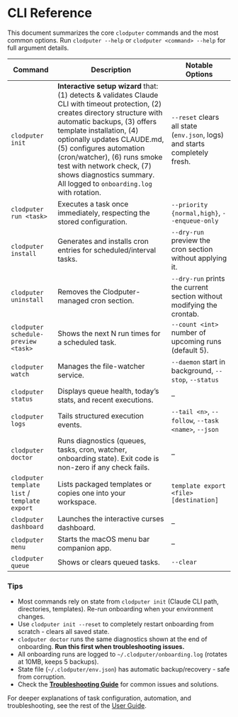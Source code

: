 # CLI Reference

This document summarizes the core `clodputer` commands and the most common options. Run `clodputer --help` or `clodputer <command> --help` for full argument details.

| Command | Description | Notable Options |
|---------|-------------|-----------------|
| `clodputer init` | **Interactive setup wizard** that: (1) detects & validates Claude CLI with timeout protection, (2) creates directory structure with automatic backups, (3) offers template installation, (4) optionally updates CLAUDE.md, (5) configures automation (cron/watcher), (6) runs smoke test with network check, (7) shows diagnostics summary. All logged to `onboarding.log` with rotation. | `--reset` clears all state (`env.json`, logs) and starts completely fresh. |
| `clodputer run <task>` | Executes a task once immediately, respecting the stored configuration. | `--priority {normal,high}`, `--enqueue-only` |
| `clodputer install` | Generates and installs cron entries for scheduled/interval tasks. | `--dry-run` preview the cron section without applying it. |
| `clodputer uninstall` | Removes the Clodputer-managed cron section. | `--dry-run` prints the current section without modifying the crontab. |
| `clodputer schedule-preview <task>` | Shows the next N run times for a scheduled task. | `--count <int>` number of upcoming runs (default 5). |
| `clodputer watch` | Manages the file-watcher service. | `--daemon` start in background, `--stop`, `--status` |
| `clodputer status` | Displays queue health, today’s stats, and recent executions. | – |
| `clodputer logs` | Tails structured execution events. | `--tail <n>`, `--follow`, `--task <name>`, `--json` |
| `clodputer doctor` | Runs diagnostics (queues, tasks, cron, watcher, onboarding state). Exit code is non-zero if any check fails. | – |
| `clodputer template list` / `template export` | Lists packaged templates or copies one into your workspace. | `template export <file> [destination]` |
| `clodputer dashboard` | Launches the interactive curses dashboard. | – |
| `clodputer menu` | Starts the macOS menu bar companion app. | – |
| `clodputer queue` | Shows or clears queued tasks. | `--clear` |

### Tips

- Most commands rely on state from `clodputer init` (Claude CLI path, directories, templates). Re-run onboarding when your environment changes.
- Use `clodputer init --reset` to completely restart onboarding from scratch - clears all saved state.
- `clodputer doctor` runs the same diagnostics shown at the end of onboarding. **Run this first when troubleshooting issues.**
- All onboarding runs are logged to `~/.clodputer/onboarding.log` (rotates at 10MB, keeps 5 backups).
- State file (`~/.clodputer/env.json`) has automatic backup/recovery - safe from corruption.
- Check the **[Troubleshooting Guide](troubleshooting.md)** for common issues and solutions.

For deeper explanations of task configuration, automation, and troubleshooting, see the rest of the [User Guide](README.md#user-documentation).
